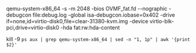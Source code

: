 qemu-system-x86_64 -s -m 2048 -bios OVMF_fat.fd --nographic -debugcon file:debug.log -global isa-debugcon.iobase=0x402 -drive if=none,id=virtio-disk0,file=clear-31380-kvm.img -device virtio-blk-pci,drive=virtio-disk0  -hda fat:rw:hda-content

 kill -9 `ps aux | grep qemu-system-x86_64 | sed -n "1, 1p" | awk '{print $2}'`

